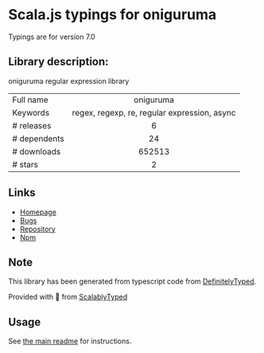 
# Scala.js typings for oniguruma

Typings are for version 7.0

## Library description:
oniguruma regular expression library

|                    |                 |
| ------------------ | :-------------: |
| Full name          | oniguruma |
| Keywords           | regex, regexp, re, regular expression, async |
| # releases         | 6 |
| # dependents       | 24 |
| # downloads        | 652513 |
| # stars            | 2 |

## Links
- [Homepage](http://atom.github.io/node-oniguruma)
- [Bugs](https://github.com/atom/node-oniguruma/issues)
- [Repository](https://github.com/atom/node-oniguruma)
- [Npm](https://www.npmjs.com/package/oniguruma)
    


## Note
This library has been generated from typescript code from [DefinitelyTyped](https://definitelytyped.org).

Provided with :purple_heart: from [ScalablyTyped](https://github.com/oyvindberg/ScalablyTyped)

## Usage
See [the main readme](../../readme.md) for instructions.



